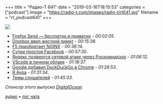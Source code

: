 +++
title = "Радио-Т 641"
date = "2019-03-16T18:15:53"
categories = ["podcast"]
image = "https://radio-t.com/images/radio-t/rt641.jpg"
filename = "rt_podcast641"
+++

![](https://radio-t.com/images/radio-t/rt641.jpg)

- [Firefox Send — бесплатно и приватно](https://blog.mozilla.org/blog/2019/03/12/introducing-firefox-send-providing-free-file-transfers-while-keeping-your-personal-information-private/) - *00:02:05*.
- [Dropbox ввел жесткий лимит](https://www.slashgear.com/dropbox-device-linking-limits-just-got-added-for-basic-accounts-12569522/) - *00:15:38*.
- [F5 приобретает NGINX](https://www.nginx.com/press/f5-acquires-nginx-to-bridge-netops-and-devops/) - *00:36:14*.
- [Сутки простоя Facebook](https://www.recode.net/2019/3/14/18265793/facebook-app-down-outage-resolved-fixed) - *00:57:30*.
- [Яндекс подвергся сетевой атаке через Роскомнадзор](https://meduza.io/feature/2019/03/14/yandeks-podvergsya-setevoy-atake-iz-za-dyry-v-reestre-roskomnadzora-ee-proveli-v-den-mitinga-protiv-izolyatsii-interneta) - *01:06:12*.
- [VScode в личном облаке](https://github.com/codercom/code-server) - *01:18:37*.
- [Google добавил DuckDuckGo в Chrome](https://techcrunch.com/2019/03/13/google-has-quietly-added-duckduckgo-as-a-search-engine-option-for-chrome-users-in-60-markets/) - *01:28:53*.
- [Я.Аура](https://yandex.ru/aura/promo/) - *01:31:34*.
- [Темы слушателей](https://radio-t.com/p/2019/03/12/prep-641/) - *01:45:33*.

*Спонсор этого выпуска [DigitalOcean](https://www.digitalocean.com)*


[аудио](https://cdn.radio-t.com/rt_podcast641.mp3) • [лог чата](http://chat.radio-t.com/logs/radio-t-641.html)
<audio src="https://cdn.radio-t.com/rt_podcast641.mp3" preload="none"></audio>
